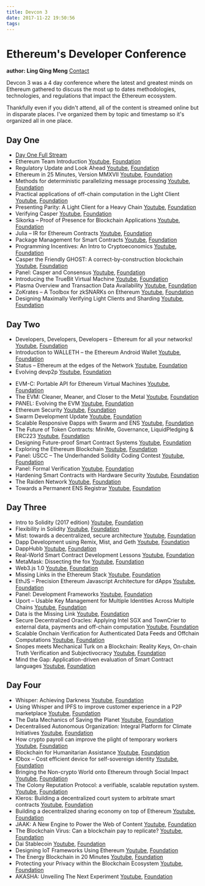 ```yaml
---
title: Devcon 3
date: 2017-11-22 19:50:56
tags:
---
```

# Ethereum's Developer Conference


**author: Ling Qing Meng** 
[Contact](https://www.linkedin.com/in/ling-qing-meng-90a35552/)  



Devcon 3 was a 4 day conference where the latest and greatest minds on Ethereum gathered to discuss the most up to dates methodologies, technologies, and regulations that impact the Ethereum ecosystem.

Thankfully even if you didn't attend, all of the content is streamed online but in disparate places. I've organized them by topic and timestamp so it's organized all in one place.

 
## Day One

*   [Day One Full Stream](https://www.youtube.com/watch?v=Yo9o5nDTAAQ)
*   Ethereum Team Introduction [Youtube](https://youtu.be/Yo9o5nDTAAQ?t=5m28s), [Foundation](https://ethereumfoundation.org/devcon3/sessions/panel-welcome-introduction/)
*   Regulatory Update and Look Ahead [Youtube](https://youtu.be/Yo9o5nDTAAQ?t=30m21s), [Foundation](https://ethereumfoundation.org/devcon3/sessions/regulatory-considerations-for-dapp-development/)
*   Ethereum in 25 Minutes, Version MMXVII [Youtube](https://youtu.be/Yo9o5nDTAAQ?t=49m27s), [Foundation](https://ethereumfoundation.org/devcon3/sessions/ethereum-in-25-minutes/)
*   Methods for deterministic parallelizing message processing [Youtube](https://youtu.be/Yo9o5nDTAAQ?t=1h15m17s), [Foundation](https://ethereumfoundation.org/devcon3/sessions/ewasm-and-ethereumjs/)
*   Practical applications of off-chain computation in the Light Client [Youtube](https://youtu.be/Yo9o5nDTAAQ?t=1h41m10s), [Foundation](https://ethereumfoundation.org/devcon3/sessions/practical-applications-of-off-chain-computation-in-the-light-client/)
*   Presenting Parity: A Light Client for a Heavy Chain [Youtube](https://youtu.be/Yo9o5nDTAAQ?t=1h56m56s), [Foundation](https://ethereumfoundation.org/devcon3/sessions/presenting-parity-a-light-client-for-a-heavy-chain/)
*   Verifying Casper [Youtube](https://youtu.be/Yo9o5nDTAAQ?t=3h55m27s), [Foundation](https://ethereumfoundation.org/devcon3/sessions/verifying-casper/)
*   Sikorka – Proof of Presence for Blockchain Applications [Youtube](https://youtu.be/Yo9o5nDTAAQ?t=4h16m41s), [Foundation](https://ethereumfoundation.org/devcon3/sessions/sikorka-smart-contracts-become-location-aware/)
*   Julia – IR for Ethereum Contracts [Youtube](https://youtu.be/Yo9o5nDTAAQ?t=4h30m28s), [Foundation](https://ethereumfoundation.org/devcon3/sessions/julia-ir-for-contracts/)
*   Package Management for Smart Contracts [Youtube](https://youtu.be/Yo9o5nDTAAQ?t=4h48m42s), [Foundation](https://ethereumfoundation.org/devcon3/sessions/ethereum-package-management/)
*   Programming Incentives: An Intro to Cryptoeconomics [Youtube](https://youtu.be/Yo9o5nDTAAQ?t=5h4m43s), [Foundation](https://ethereumfoundation.org/devcon3/sessions/programming-incentives-an-intro-to-cryptoeconomics/)
*   Casper the Friendly GHOST: A correct-by-construction blockchain [Youtube](https://youtu.be/Yo9o5nDTAAQ?t=5h56m29s), [Foundation](https://ethereumfoundation.org/devcon3/sessions/consensus-and-the-ideal-network-adversary/)
*   Panel: Casper and Consensus [Youtube](https://www.youtube.com/watch?v=Yo9o5nDTAAQ), [Foundation](https://ethereumfoundation.org/devcon3/sessions/panel-casper-and-consensus/)
*   Introducing the TrueBit Virtual Machine [Youtube](https://youtu.be/Yo9o5nDTAAQ?t=6h58m59s), [Foundation](https://ethereumfoundation.org/devcon3/sessions/introducing-the-truebit-virtual-machine/)
*   Plasma Overview and Transaction Data Availability [Youtube](https://youtu.be/Yo9o5nDTAAQ?t=7h18m33s), [Foundation](https://ethereumfoundation.org/devcon3/sessions/scaling-ethereum-smart-contracts/)
*   ZoKrates – A Toolbox for zkSNARKs on Ethereum [Youtube](https://youtu.be/Yo9o5nDTAAQ?t=7h36m54s), [Foundation](https://ethereumfoundation.org/devcon3/sessions/verifiable-off-chain-computation-for-smart-contracts/)
*   Designing Maximally Verifying Light Clients and Sharding [Youtube](https://youtu.be/Yo9o5nDTAAQ?t=7h55m35s), [Foundation](https://ethereumfoundation.org/devcon3/sessions/designing-maximally-verifying-light-clients-and-sharding/)

## Day Two

*   Developers, Developers, Developers – Ethereum for all your networks! [Youtube](https://youtu.be/8sXzxkODH-c?t=9s), [Foundation](https://ethereumfoundation.org/devcon3/sessions/developers-developers-developers-ethereum-in-your-servers-mobiles-and-gadgets/)
*   Introduction to WALLETH – the Ethereum Android Wallet [Youtube](https://youtu.be/8sXzxkODH-c?t=19m55s), [Foundation](https://ethereumfoundation.org/devcon3/sessions/introduction-to-walleth-the-ethereum-android-wallet/)
*   Status – Ethereum at the edges of the Network [Youtube](https://youtu.be/8sXzxkODH-c?t=34m39s), [Foundation](https://ethereumfoundation.org/devcon3/sessions/ethereum-at-the-edges-of-the-network/)
*   Evolving devp2p [Youtube](https://youtu.be/8sXzxkODH-c?t=47m30s), [Foundation](https://ethereumfoundation.org/devcon3/sessions/evolving-devp2p/)
<!-- more -->
*   EVM-C: Portable API for Ethereum Virtual Machines [Youtube](https://youtu.be/8sXzxkODH-c?t=1h3m27s), [Foundation](https://ethereumfoundation.org/devcon3/sessions/evm-c-portable-api-for-ethereum-virtual-machines/)
*   The EVM: Cleaner, Meaner, and Closer to the Metal [Youtube](https://youtu.be/8sXzxkODH-c?t=1h20m33s), [Foundation](https://ethereumfoundation.org/devcon3/sessions/the-evm-cleaner-meaner-and-closer-to-the-metal/)
*   PANEL: Evolving the EVM [Youtube](https://youtu.be/8sXzxkODH-c?t=1h45m47s), [Foundation](https://ethereumfoundation.org/devcon3/sessions/panel-evolving-the-evm/)
*   Ethereum Security [Youtube](https://youtu.be/8sXzxkODH-c?t=2h12m15s), [Foundation](https://ethereumfoundation.org/devcon3/sessions/ethereum-security/)
*   Swarm Development Update [Youtube](https://youtu.be/aMs0wAFIu7I?t=8s), [Foundation](https://ethereumfoundation.org/devcon3/sessions/swarm-development-update/)
*   Scalable Responsive Đapps with Swarm and ENS [Youtube](https://youtu.be/aMs0wAFIu7I?t=34m34s), [Foundation](https://ethereumfoundation.org/devcon3/sessions/scalable-responsive-dapps-with-swarm-and-ens/)
*   The Future of Token Contracts: MiniMe, Governance, LiquidPledging & ERC223 [Youtube](https://youtu.be/aMs0wAFIu7I?t=1h1m35s), [Foundation](https://ethereumfoundation.org/devcon3/sessions/token-contract-explorations-minime-reconstructing-balances-erc223-and-more/)
*   Designing Future-proof Smart Contract Systems [Youtube](https://youtu.be/aMs0wAFIu7I?t=1h19m15s), [Foundation](https://ethereumfoundation.org/devcon3/sessions/designing-future-proof-smart-contract-systems/)
*   Exploring the Ethereum Blockchain [Youtube](https://youtu.be/aMs0wAFIu7I?t=1h35m36s), [Foundation](https://ethereumfoundation.org/devcon3/sessions/the-adventures-of-exploring-the-ethereum-blockchain/)
*   Panel: USCC – The Underhanded Solidity Coding Contest [Youtube](https://youtu.be/aMs0wAFIu7I?t=2h30m53s), [Foundation](https://ethereumfoundation.org/devcon3/sessions/panel-uscc-the-underhanded-solidity-coding-contest/)
*   Panel: Formal Verification [Youtube](https://youtu.be/aMs0wAFIu7I?t=2h57m1s), [Foundation](https://ethereumfoundation.org/devcon3/sessions/panel-formal-verification/)
*   Hardening Smart Contracts with Hardware Security [Youtube](https://youtu.be/aMs0wAFIu7I?t=3h23m1s), [Foundation](https://ethereumfoundation.org/devcon3/sessions/hardening-smart-contracts-with-hardware-security-2/)
*   The Raiden Network [Youtube](https://youtu.be/aMs0wAFIu7I?t=3h45m59s), [Foundation](https://ethereumfoundation.org/devcon3/sessions/the-raiden-network/)
*   Towards a Permanent ENS Registrar [Youtube](https://youtu.be/aMs0wAFIu7I?t=4h5m34s), [Foundation](https://ethereumfoundation.org/devcon3/sessions/towards-a-permanent-ens-registrar-2/)

## Day Three

*   Intro to Solidity (2017 edition) [Youtube](https://youtu.be/k42YNyvG8CU?t=35s), [Foundation](https://ethereumfoundation.org/devcon3/sessions/intro-to-solidity-2017-edition/)
*   Flexibility in Solidity [Youtube](https://youtu.be/k42YNyvG8CU?t=17m39s), [Foundation](https://ethereumfoundation.org/devcon3/sessions/flexibility-in-solidity/)
*   Mist: towards a decentralized, secure architecture [Youtube](https://youtu.be/k42YNyvG8CU?t=37m14s), [Foundation](https://ethereumfoundation.org/devcon3/sessions/updates-on-mist/)
*   Dapp Development using Remix, Mist, and Geth [Youtube](https://youtu.be/k42YNyvG8CU?t=1h11m41s), [Foundation](https://ethereumfoundation.org/devcon3/sessions/dapp-development-using-remix-mist-geth/)
*   DappHubb [Youtube](https://youtu.be/k42YNyvG8CU?t=1h31m14s), [Foundation](https://ethereumfoundation.org/devcon3/sessions/dapphubb/)
*   Real-World Smart Contract Development Lessons [Youtube](https://youtu.be/k42YNyvG8CU?t=1h51m21s), [Foundation](https://ethereumfoundation.org/devcon3/sessions/balancing-decentralization-with-usability-skillful-product-design-in-the-movement-towards-full-decentralization%E2%80%A8/)
*   MetaMask: Dissecting the fox [Youtube](https://youtu.be/k42YNyvG8CU?t=2h12m39s), [Foundation](https://ethereumfoundation.org/devcon3/sessions/metamask-update/)
*   Web3.js 1.0 [Youtube](https://youtu.be/FPHXbJPVVaA?t=7s), [Foundation](https://ethereumfoundation.org/devcon3/sessions/web3-js-1-0/)
*   Missing Links in the Ethereum Stack [Youtube](https://youtu.be/FPHXbJPVVaA?t=19m48s), [Foundation](https://ethereumfoundation.org/devcon3/sessions/missing-links-in-the-ethereum-stack/)
*   EthJS – Precision Ethereum Javascript Architecture for dApps [Youtube](https://youtu.be/FPHXbJPVVaA?t=43m20s), [Foundation](https://ethereumfoundation.org/devcon3/sessions/ethjs-precision-ethereum-javascript-architecture-for-dapps/)
*   Panel: Development Frameworks [Youtube](https://youtu.be/FPHXbJPVVaA?t=1h1m38s), [Foundation](https://ethereumfoundation.org/devcon3/sessions/panel-development-frameworks/)
*   Uport – Usable Key Management for Multiple Identities Across Multiple Chains [Youtube](https://youtu.be/FPHXbJPVVaA?t=1h38m23s), [Foundation](https://ethereumfoundation.org/devcon3/sessions/usable-key-management-for-multiple-identities-across-multiple-chains/)
*   Data is the Missing Link [Youtube](https://youtu.be/FPHXbJPVVaA?t=2h29m41s), [Foundation](https://ethereumfoundation.org/devcon3/sessions/data-is-the-missing-link/)
*   Secure Decentralized Oracles: Applying Intel SGX and TownCrier to external data, payments and off-chain computation [Youtube](https://youtu.be/FPHXbJPVVaA?t=2h49m16s), [Foundation](https://ethereumfoundation.org/devcon3/sessions/secure-decentralized-oracles-applying-intel-sgx-and-towncrier-to-external-data-payments-and-off-chain-computation/)
*   Scalable Onchain Verification for Authenticated Data Feeds and Offchain Computations [Youtube](https://youtu.be/FPHXbJPVVaA?t=3h9m47s), [Foundation](https://ethereumfoundation.org/devcon3/sessions/scalable-onchain-verification-for-authenticated-data-feeds-and-offchain-computations/)
*   Snopes meets Mechanical Turk on a Blockchain: Reality Keys, On-chain Truth Verification and Subjectivocracy [Youtube](https://youtu.be/FPHXbJPVVaA?t=3h29m30s), [Foundation](https://ethereumfoundation.org/devcon3/sessions/snopes-meets-mechanical-turk-on-a-blockchain-reality-keys-on-chain-truth-verification-and-subjectivocracy/)
*   Mind the Gap: Application-driven evaluation of Smart Contract languages [Youtube](https://youtu.be/FPHXbJPVVaA?t=3h49m37s), [Foundation](https://ethereumfoundation.org/devcon3/sessions/mind-the-gap-application-driven-evaluation-of-smart-contract-languages/)

## Day Four

*   Whisper: Achieving Darkness [Youtube](https://youtu.be/vXVcuWvR5Z0?t=19s), [Foundation](https://ethereumfoundation.org/devcon3/sessions/whisper-achieving-darkness/)
*   Using Whisper and IPFS to improve customer experience in a P2P marketplace [Youtube](https://youtu.be/vXVcuWvR5Z0?t=24m24s), [Foundation](https://ethereumfoundation.org/devcon3/sessions/using-whisper-and-ipfs-to-improve-customer-experience-in-a-p2p-marketplace/)
*   The Data Mechanics of Saving the Planet [Youtube](https://youtu.be/vXVcuWvR5Z0?t=44m1s), [Foundation](https://ethereumfoundation.org/devcon3/sessions/the-data-mechanics-of-saving-the-planet/)
*   Decentralised Autonomous Organization: Integral Platform for Climate Initiatives [Youtube](https://youtu.be/vXVcuWvR5Z0?t=1h1s), [Foundation](https://ethereumfoundation.org/devcon3/sessions/decentralised-autonomous-organization-interal-platform-for-climate-initiatives/)
*   How crypto payroll can improve the plight of temporary workers [Youtube](https://youtu.be/vXVcuWvR5Z0?t=1h15m56s), [Foundation](https://ethereumfoundation.org/devcon3/sessions/how-crypto-payroll-can-improve-the-plight-of-temporary-workers/)
*   Blockchain for Humanitarian Assistance [Youtube](https://youtu.be/vXVcuWvR5Z0?t=1h23m18s), [Foundation](https://ethereumfoundation.org/devcon3/sessions/blockchain-for-humanitarian-assistance/)
*   IDbox – Cost efficient device for self-sovereign identity [Youtube](https://youtu.be/vXVcuWvR5Z0?t=1h45m8s), [Foundation](https://ethereumfoundation.org/devcon3/sessions/idbox/)
*   Bringing the Non-crypto World onto Ethereum through Social Impact [Youtube](https://youtu.be/vXVcuWvR5Z0?t=2h4m53s), [Foundation](https://ethereumfoundation.org/devcon3/sessions/bringing-the-non-crypto-world-onto-ethereum-through-social-impact/)
*   The Colony Reputation Protocol: a verifiable, scalable reputation system. [Youtube](https://youtu.be/ugbRyZSPfYE?t=30s), [Foundation](https://ethereumfoundation.org/devcon3/sessions/the-colony-reputation-protocol-a-verifiable-scalable-reputation-system/)
*   Kleros: Building a decentralized court system to arbitrate smart contracts [Youtube](https://youtu.be/ugbRyZSPfYE?t=21m5s), [Foundation](https://ethereumfoundation.org/devcon3/sessions/kleroterion-building-a-decentralized-court-system-to-arbitrate-smart-contracts/)
*   Building a decentralized sharing economy on top of Ethereum [Youtube](https://youtu.be/ugbRyZSPfYE?t=41m25s), [Foundation](https://ethereumfoundation.org/devcon3/sessions/building-a-decentralized-sharing-economy-on-top-of-ethereum/)
*   JAAK: A New Engine to Power the Web of Content [Youtube](https://youtu.be/ugbRyZSPfYE?t=1h1m56s), [Foundation](https://ethereumfoundation.org/devcon3/sessions/jaak-a-new-engine-to-power-the-web-of-content/)
*   The Blockchain Virus: Can a blockchain pay to replicate? [Youtube](https://youtu.be/ugbRyZSPfYE?t=1h14m45s), [Foundation](https://ethereumfoundation.org/devcon3/sessions/the-blockchain-virus-can-a-blockchain-pay-to-replicate/)
*   Dai Stablecoin [Youtube](https://youtu.be/ugbRyZSPfYE?t=1h37m40s), [Foundation](https://ethereumfoundation.org/devcon3/sessions/dai-stablecoin/)
*   Designing IoT Frameworks Using Ethereum [Youtube](https://youtu.be/ugbRyZSPfYE?t=2h30m17s), [Foundation](https://ethereumfoundation.org/devcon3/sessions/how-to-design-scalable-iot-solutions-using-ethereum/)
*   The Energy Blockchain in 20 Minutes [Youtube](https://youtu.be/ugbRyZSPfYE?t=2h51m6s), [Foundation](https://ethereumfoundation.org/devcon3/sessions/the-energy-blockchain-in-20-minutes/)
*   Protecting your Privacy within the Blockchain Ecosystem [Youtube](https://youtu.be/ugbRyZSPfYE?t=3h13m20s), [Foundation](https://ethereumfoundation.org/devcon3/sessions/protecting-your-privacy-within-blockchain-ecosystem/)
*   AKASHA: Unveiling The Next Experiment [Youtube](https://youtu.be/ugbRyZSPfYE?t=3h31m34s), [Foundation](https://ethereumfoundation.org/devcon3/sessions/akasha/)

